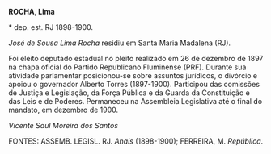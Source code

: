 **ROCHA, Lima**

\* dep. est. RJ 1898-1900.

*José de Sousa Lima Rocha* residiu em Santa Maria Madalena (RJ).

Foi eleito deputado estadual no pleito realizado em 26 de dezembro de
1897 na chapa oficial do Partido Republicano Fluminense (PRF). Durante
sua atividade parlamentar posicionou-se sobre assuntos jurídicos, o
divórcio e apoiou o governador Alberto Torres (1897-1900). Participou
das comissões de Justiça e Legislação, da Força Pública e da Guarda da
Constituição e das Leis e de Poderes. Permaneceu na Assembleia
Legislativa até o final do mandato, em dezembro de 1900.

*Vicente Saul Moreira dos Santos*

FONTES: ASSEMB. LEGISL. RJ. *Anais* (1898-1900); FERREIRA, M.
*República*.
